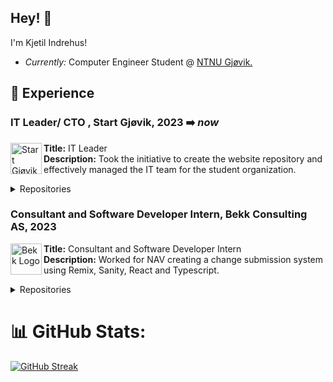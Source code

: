 <h2>Hey! 👋</h2>

I'm Kjetil Indrehus! 
- <i>Currently:</i> Computer Engineer Student @ [NTNU Gjøvik.](https://www.ntnu.no/studier/bidata/cybersikkerhet)

## 🚀 Experience


<!-- Start Gjøvik -->
### IT Leader/ CTO , Start Gjøvik, 2023 ➡️ _now_
<img align="left" width="50" height="50" src="https://media.licdn.com/dms/image/C4D0BAQEW8VtT6ivypA/company-logo_200_200/0/1651443924323?e=1702512000&v=beta&t=u_rcUlYyJ0CvqL1gcM1a1V1kLmz5kJJvkGxXIzSgNiU" alt="Start Gjøvik Logo">

**Title:** IT Leader <br>
**Description:** Took the initiative to create the website repository and effectively managed the IT team for the student organization. 

<details>
<summary>Repositories</summary>

| Tittle      | GitHub Repository                                    |
|-----------------|------------------------------------------------------|
| Website        | [![GitHub Repository](https://img.shields.io/badge/GitHub-Repository-brightgreen?logo=github)]((https://github.com/IT-Start-Gjovik/startgjovik_website))  |


</details>

<!-- Bekk Consulting AS -->
### Consultant and Software Developer Intern, Bekk Consulting AS, 2023
<img align="left" width="50" height="50" src="https://media.licdn.com/dms/image/D4D0BAQFnoSc3jMKrOA/company-logo_200_200/0/1693900329251?e=1702512000&v=beta&t=IeJ89VXw1dunInMUXzh84feRUcTO_Dw92hk1Sh5VZ-s" alt="Bekk Logo">

**Title:** Consultant and Software Developer Intern <br>
**Description:** Worked for NAV creating a change submission system using Remix, Sanity, React and Typescript. 

<details>
<summary>Repositories</summary>

| Technology      | GitHub Repository                                    |
|-----------------|------------------------------------------------------|
| Frontend        | [![GitHub Repository](https://img.shields.io/badge/GitHub-Repository-brightgreen?logo=github)](https://github.com/bekk/nav-familie-endringsmelding)  |
| Backend         |[![GitHub Repository](https://img.shields.io/badge/GitHub-Repository-brightgreen?logo=github)](https://github.com/bekk/nav-familie-endringsmelding-api)  |
| Sanity Repository | [![GitHub Repository](https://img.shields.io/badge/GitHub-Repository-brightgreen?logo=github)](https://github.com/bekk/nav-familie-endringsmelding-sanity) |


</details>







# 📊 GitHub Stats:
[![GitHub Streak](https://github-readme-streak-stats-weld.vercel.app?user=KjetilIN&theme=black-ice)](https://git.io/streak-stats)


<!-- Used: https://www.profileme.dev/ --> 
